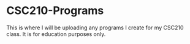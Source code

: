 # CSC210-Programs
This is where I will be uploading any programs I create for my CSC210 class. It is for education purposes only.
